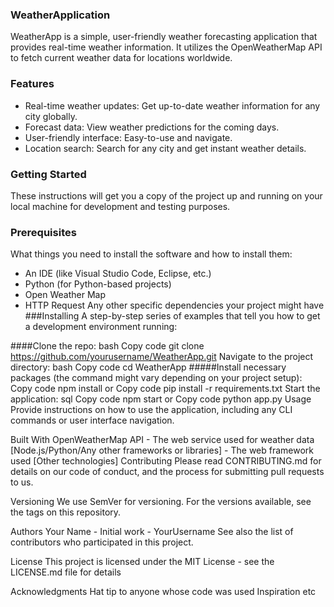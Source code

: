 ### WeatherApplication

WeatherApp is a simple, user-friendly weather forecasting application that provides real-time weather information. It utilizes the OpenWeatherMap API to fetch current weather data for locations worldwide.

### Features

* Real-time weather updates: Get up-to-date weather information for any city globally.
* Forecast data: View weather predictions for the coming days.
* User-friendly interface: Easy-to-use and navigate.
* Location search: Search for any city and get instant weather details.

  
### Getting Started
These instructions will get you a copy of the project up and running on your local machine for development and testing purposes.

### Prerequisites
What things you need to install the software and how to install them:

* An IDE (like Visual Studio Code, Eclipse, etc.)
* Python (for Python-based projects)
* Open Weather Map
* HTTP Request
Any other specific dependencies your project might have
###Installing
A step-by-step series of examples that tell you how to get a development environment running:

####Clone the repo:
bash
Copy code
git clone https://github.com/yourusername/WeatherApp.git
Navigate to the project directory:
bash
Copy code
cd WeatherApp
#####Install necessary packages (the command might vary depending on your project setup):
Copy code
npm install
or
Copy code
pip install -r requirements.txt
Start the application:
sql
Copy code
npm start
or
Copy code
python app.py
Usage
Provide instructions on how to use the application, including any CLI commands or user interface navigation.

Built With
OpenWeatherMap API - The web service used for weather data
[Node.js/Python/Any other frameworks or libraries] - The web framework used
[Other technologies]
Contributing
Please read CONTRIBUTING.md for details on our code of conduct, and the process for submitting pull requests to us.

Versioning
We use SemVer for versioning. For the versions available, see the tags on this repository.

Authors
Your Name - Initial work - YourUsername
See also the list of contributors who participated in this project.

License
This project is licensed under the MIT License - see the LICENSE.md file for details

Acknowledgments
Hat tip to anyone whose code was used
Inspiration
etc
